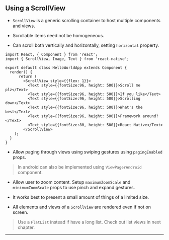 
## Using a ScrollView

* `ScrollView` is a generic scrolling container to host multiple components and views.

* Scrollable items need not be homogeneous.

* Can scroll both vertically and horizontally, setting `horizontal` property.

```
import React, { Component } from 'react';
import { ScrollView, Image, Text } from 'react-native';

export default class HelloWorldApp extends Component {
  render() {
      return (
        <ScrollView style={{flex: 1}}>
          <Text style={{fontSize:96, height: 500}}>Scroll me plz</Text>
          <Text style={{fontSize:96, height: 500}}>If you like</Text>
          <Text style={{fontSize:96, height: 500}}>Scrolling down</Text>
          <Text style={{fontSize:96, height: 500}}>What's the best</Text>
          <Text style={{fontSize:96, height: 500}}>Framework around?</Text>
          <Text style={{fontSize:80, height: 500}}>React Native</Text>
        </ScrollView>
    );
  }
}
```

* Allow paging through views using swiping gestures using `pagingEnabled` props.
> In android can also be implemented using `ViewPagerAndroid` component.

* Allow user to zoom content. Setup `maximumZoomScale` and `minimumZoomScale` props to use pinch and expand gestures.

* It works best to present a small amount of things of a limited size.

* All elements and views of a `ScrollView` are rendered even if not on screen.
> Use a `FlatList` instead if have a long list. Check out list views in next chapter.

---
